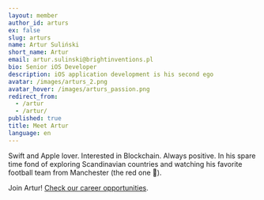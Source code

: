 ```yaml
---
layout: member
author_id: arturs
ex: false
slug: arturs
name: Artur Suliński
short_name: Artur
email: artur.sulinski@brightinventions.pl
bio: Senior iOS Developer
description: iOS application development is his second ego
avatar: /images/arturs_2.png
avatar_hover: /images/arturs_passion.png
redirect_from:
  - /artur
  - /artur/
published: true
title: Meet Artur
language: en
---
```

Swift and Apple lover. Interested in Blockchain. Always positive. In his spare time fond of exploring Scandinavian countries and watching his favorite football team from Manchester (the red one 🙂).

Join Artur! [Check our career opportunities](/career).